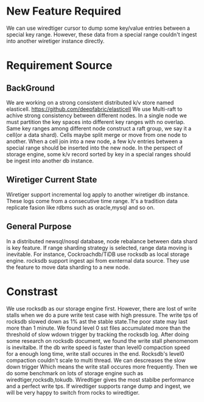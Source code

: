 # New Feature	Required
We can use wiredtiger cursor to dump some key/value entries between a special key range.
However, these data from a special range couldn't ingest into another wiretiger instance directly. 
# Requirement Source
## BackGround
We are working on a strong consistent distributed k/v store named elasticell.
https://github.com/deepfabric/elasticell
We use Multi-raft to achive strong consistency between different nodes.
In a single node we must partition the key spaces into different key ranges with no overlap.
Same key ranges among different node construct a raft group, we say it a cell(or a data shard).
Cells maybe split merge or move from one node to another.
When a cell join into a new node, a few k/v entries between a special range should be inserted into the new node.
In the perspect of storage engine, some k/v record sorted by key in a special ranges should be ingest into another db instance. 

## Wiretiger Current State
Wiretiger support incremental log apply to another wiretiger db instance.
These logs come from a consecutive time range.
It's a tradition data replicate fasion like rdbms such as oracle,mysql and so on.

## General Purpose
In a distributed newsql/nosql database, node rebalance between data shard is key feature. If range sharding strategy is selected, range data moving is inevitable.
For instance, Cockroachdb/TiDB use rocksdb as local storage engine. rocksdb support ingest api from exnternal data source. They use the feature to move data sharding to a new node.

# Constrast
We use rocksdb as our storage engine first. 
However, there are lost of write stalls when we do a pure write test case with high pressure.
The write tps of rocksdb slowed down as 1% ast the stable state.The poor state may last more than 1 minute.
We found level 0 sst files accumulated more than the threshold of slow wdown trigger by tracking the rocksdb log.
After doing some research on rocksdb document, we found the write stall phenomenom is inevitalbe. 
If the db write speed is faster than level0 compaction speed for a enough long time, write stall occures in the end.
Rocksdb's level0 compaction couldn't scale to multi thread. 
We can descreases the slow down trigger Which means the write stall occures more frequently.
Then we do some benchmark on lots of storage engine such as wiredtiger,rocksdb,tokudb. 
Wiredtiger gives the most stablbe performance and a perfect write tps.
If wiredtiger supports range dump and ingest, we will be very happy to switch from rocks to wiredtiger.
